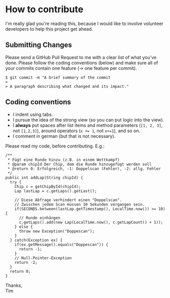 # How to contribute
I'm really glad you're reading this, because I would like to involve volunteer developers to help this project get ahead.

## Submitting Changes
Please send a GitHub Pull Request to me with a clear list of what you've done. Please follow the coding conventions (below)
and make sure all of your commits contain one feature (-> one feature per commit).

```
$ git commit -m "A brief summary of the commit
> 
> A paragraph describing what changed and its impact."
```
## Coding conventions
- I indent using tabs.
- I pursue the idea of the strong view (so you can put logic into the view).
- I **always** put spaces after list items and method parameters 
(`[1, 2, 3]`, not `[1,2,3]`), around operators (`x += 1`, not `x+=1`), and so on.
- I comment in german (but that is not necessary).

Please read my code, before contributing. E.g.:

```
/**
 * Fügt eine Runde hinzu (z.B. in einem Wettkampf)
 * @param chipId Der Chip, dem die Runde hinzugefügt werden soll
 * @return 0: Erfolgreich, -1: Doppelscan (Fehler), -2: allg. Fehler
 */
public int addLap(String chipId) {
  try {
    Chip c = getChipById(chipId);
    Lap lastLap = c.getLaps().getLast();

    // Diese Abfrage verhindert einen "Doppelscan".
    // Zwischen jedem Scan müssen 10 Sekunden vergangen sein.
    if(SECONDS.between(lastLap.getTimestamp(), LocalTime.now()) >= 10) {
      // Runde einhängen
      c.getLaps().add(new Lap(LocalTime.now(), c.getLapCount() + 1));
    } else {
      throw new Exception("Doppescan");
    }
  } catch(Exception ex) {
    if(ex.getMessage().equals("Doppescan")) {
      return -1;
    }
    // Null-Pointer-Exception
    return -2;
  }
  return 0;
}
```

Thanks,<br/>
Tim
